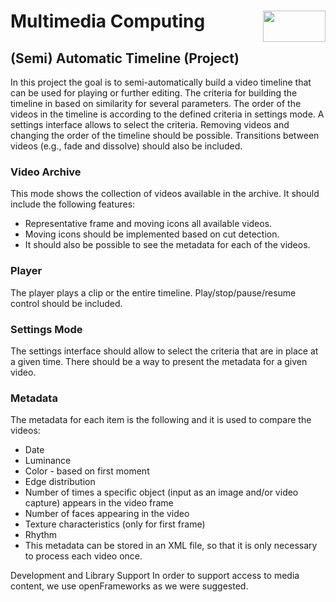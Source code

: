 # Multimedia Computing <img align="right" width="100" height="50" src="https://camo.githubusercontent.com/b2029ffe76b249d5bdd72d48611937651db6a96a/68747470733a2f2f692e696d6775722e636f6d2f4c304e4c616a582e706e67">

## (Semi) Automatic Timeline (Project)

In this project the goal is to semi-automatically build a video timeline that can be used for playing or further editing. 
The criteria for building the timeline in based on similarity for several parameters.
The order of the videos in the timeline is according to the defined criteria in settings mode. 
A settings interface allows to select the criteria. Removing videos and changing the order of the timeline should be possible. 
Transitions between videos (e.g., fade and dissolve) should also be included.

### Video Archive

This mode shows the collection of videos available in the archive. 
It should include the following features: 
* Representative frame and moving icons all available videos. 
* Moving icons should be implemented based on cut detection. 
* It should also be possible to see the metadata for each of the videos.

### Player

The player plays a clip or the entire timeline. Play/stop/pause/resume control should be included.

### Settings Mode

The settings interface should allow to select the criteria that are in place at a given time. 
There should be a way to present the metadata for a given video.

### Metadata

The metadata for each item is the following and it is used to compare the videos:

* Date
* Luminance
* Color - based on first moment 
* Edge distribution
* Number of times a specific object (input as an image and/or video capture) appears in the video frame
* Number of faces appearing in the video
* Texture characteristics (only for first frame)
* Rhythm 
* This metadata can be stored in an XML file, so that it is only necessary to process each video once.

Development and Library Support
In order to support access to media content, we use openFrameworks as we were suggested. 
